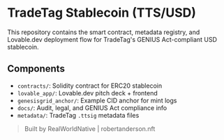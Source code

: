 
# TradeTag Stablecoin (TTS/USD)

This repository contains the smart contract, metadata registry, and Lovable.dev deployment flow for TradeTag's GENIUS Act-compliant USD stablecoin.

## Components

- `contracts/`: Solidity contract for ERC20 stablecoin
- `lovable_app/`: Lovable.dev pitch deck + frontend
- `genesisgrid_anchor/`: Example CID anchor for mint logs
- `docs/`: Audit, legal, and GENIUS Act compliance info
- `metadata/`: TradeTag `.ttsig` metadata files

> Built by RealWorldNative | robertanderson.nft
